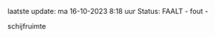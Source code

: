 laatste update: 
ma 16-10-2023  8:18   uur 
Status: FAALT - fout - 
<div class="service R">schijfruimte</div>